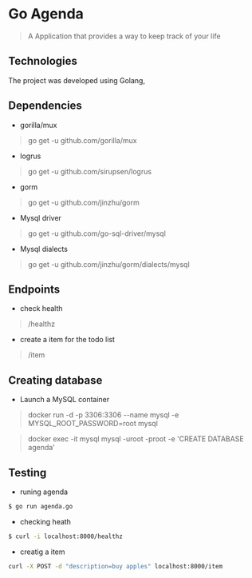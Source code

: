 # Go Agenda
>A Application that provides a way to keep track of your life

## Technologies
The project was developed using Golang,

## Dependencies
* gorilla/mux
> go get -u github.com/gorilla/mux

* logrus
> go get -u github.com/sirupsen/logrus

* gorm
> go get -u github.com/jinzhu/gorm

* Mysql driver
> go get -u github.com/go-sql-driver/mysql

* Mysql dialects
> go get -u github.com/jinzhu/gorm/dialects/mysql

## Endpoints

* check health
> /healthz

* create a item for the todo list
> /item

## Creating database
* Launch a MySQL container  
> docker run -d -p 3306:3306 --name mysql -e MYSQL_ROOT_PASSWORD=root mysql

> docker exec -it mysql mysql -uroot -proot -e 'CREATE DATABASE agenda'

## Testing

* runing agenda
```bash
$ go run agenda.go
```

* checking heath
```bash
$ curl -i localhost:8000/healthz
```

* creatig a item
```bash
curl -X POST -d "description=buy apples" localhost:8000/item
```